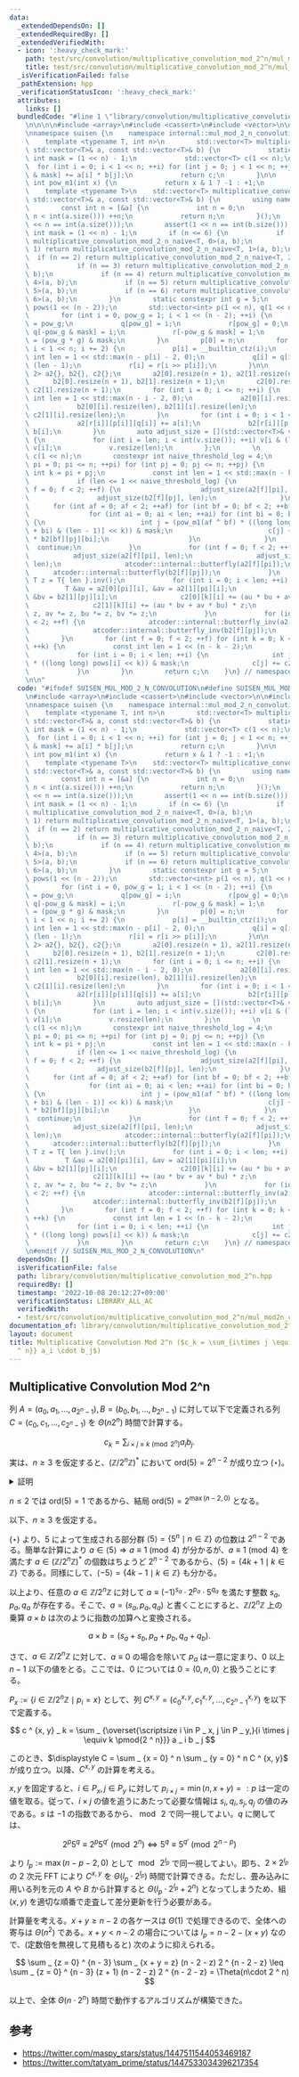 ```yaml
---
data:
  _extendedDependsOn: []
  _extendedRequiredBy: []
  _extendedVerifiedWith:
  - icon: ':heavy_check_mark:'
    path: test/src/convolution/multiplicative_convolution_mod_2^n/mul_mod2n_convolution.test.cpp
    title: test/src/convolution/multiplicative_convolution_mod_2^n/mul_mod2n_convolution.test.cpp
  _isVerificationFailed: false
  _pathExtension: hpp
  _verificationStatusIcon: ':heavy_check_mark:'
  attributes:
    links: []
  bundledCode: "#line 1 \"library/convolution/multiplicative_convolution_mod_2^n.hpp\"\
    \n\n\n\n#include <array>\n#include <cassert>\n#include <vector>\n\n#include <atcoder/convolution>\n\
    \nnamespace suisen {\n    namespace internal::mul_mod_2_n_convolution {\n    \
    \    template <typename T, int n>\n        std::vector<T> multiplicative_convolution_mod_2_n_naive(const\
    \ std::vector<T>& a, const std::vector<T>& b) {\n            static constexpr\
    \ int mask = (1 << n) - 1;\n            std::vector<T> c(1 << n);\n          \
    \  for (int i = 0; i < 1 << n; ++i) for (int j = 0; j < 1 << n; ++j) c[(i * j)\
    \ & mask] += a[i] * b[j];\n            return c;\n        }\n\n        constexpr\
    \ int pow_m1(int x) {\n            return x & 1 ? -1 : +1;\n        }\n    }\n\
    \    template <typename T>\n    std::vector<T> multiplicative_convolution_mod_2_n(const\
    \ std::vector<T>& a, const std::vector<T>& b) {\n        using namespace internal::mul_mod_2_n_convolution;\n\
    \        const int n = [&a] {\n            int n = 0;\n            while (1 <<\
    \ n < int(a.size())) ++n;\n            return n;\n        }();\n        assert(1\
    \ << n == int(a.size()));\n        assert(1 << n == int(b.size()));\n        const\
    \ int mask = (1 << n) - 1;\n        if (n <= 6) {\n            if (n == 0) return\
    \ multiplicative_convolution_mod_2_n_naive<T, 0>(a, b);\n            if (n ==\
    \ 1) return multiplicative_convolution_mod_2_n_naive<T, 1>(a, b);\n          \
    \  if (n == 2) return multiplicative_convolution_mod_2_n_naive<T, 2>(a, b);\n\
    \            if (n == 3) return multiplicative_convolution_mod_2_n_naive<T, 3>(a,\
    \ b);\n            if (n == 4) return multiplicative_convolution_mod_2_n_naive<T,\
    \ 4>(a, b);\n            if (n == 5) return multiplicative_convolution_mod_2_n_naive<T,\
    \ 5>(a, b);\n            if (n == 6) return multiplicative_convolution_mod_2_n_naive<T,\
    \ 6>(a, b);\n        }\n        static constexpr int g = 5;\n        std::vector<int>\
    \ pows(1 << (n - 2));\n        std::vector<int> p(1 << n), q(1 << n), r(1 << n);\n\
    \        for (int i = 0, pow_g = 1; i < 1 << (n - 2); ++i) {\n            pows[i]\
    \ = pow_g;\n            q[pow_g] = i;\n            r[pow_g] = 0;\n           \
    \ q[-pow_g & mask] = i;\n            r[-pow_g & mask] = 1;\n            pow_g\
    \ = (pow_g * g) & mask;\n        }\n        p[0] = n;\n        for (int i = 2;\
    \ i < 1 << n; i += 2) {\n            p[i] = __builtin_ctz(i);\n            const\
    \ int len = 1 << std::max(n - p[i] - 2, 0);\n            q[i] = q[i >> p[i]] &\
    \ (len - 1);\n            r[i] = r[i >> p[i]];\n        }\n\n        std::array<std::vector<std::vector<T>>,\
    \ 2> a2{}, b2{}, c2{};\n        a2[0].resize(n + 1), a2[1].resize(n + 1);\n  \
    \      b2[0].resize(n + 1), b2[1].resize(n + 1);\n        c2[0].resize(n + 1),\
    \ c2[1].resize(n + 1);\n        for (int i = 0; i <= n; ++i) {\n            const\
    \ int len = 1 << std::max(n - i - 2, 0);\n            a2[0][i].resize(len), a2[1][i].resize(len);\n\
    \            b2[0][i].resize(len), b2[1][i].resize(len);\n            c2[0][i].resize(len),\
    \ c2[1][i].resize(len);\n        }\n        for (int i = 0; i < 1 << n; ++i) {\n\
    \            a2[r[i]][p[i]][q[i]] += a[i];\n            b2[r[i]][p[i]][q[i]] +=\
    \ b[i];\n        }\n        auto adjust_size = [](std::vector<T>& v, int len)\
    \ {\n            for (int i = len; i < int(v.size()); ++i) v[i & (len - 1)] +=\
    \ v[i];\n            v.resize(len);\n        };\n        \n        std::vector<T>\
    \ c(1 << n);\n        constexpr int naive_threshold_log = 4;\n        for (int\
    \ pi = 0; pi <= n; ++pi) for (int pj = 0; pj <= n; ++pj) {\n            const\
    \ int k = pi + pj;\n            const int len = 1 << std::max(n - k - 2, 0);\n\
    \            if (len <= 1 << naive_threshold_log) {\n                for (int\
    \ f = 0; f < 2; ++f) {\n                    adjust_size(a2[f][pi], len);\n   \
    \                 adjust_size(b2[f][pj], len);\n                }\n          \
    \      for (int af = 0; af < 2; ++af) for (int bf = 0; bf < 2; ++bf) {\n     \
    \               for (int ai = 0; ai < len; ++ai) for (int bi = 0; bi < len; ++bi)\
    \ {\n                        int j = (pow_m1(af ^ bf) * ((long long) pows[(ai\
    \ + bi) & (len - 1)] << k)) & mask;\n                        c[j] += a2[af][pi][ai]\
    \ * b2[bf][pj][bi];\n                    }\n                }\n              \
    \  continue;\n            }\n            for (int f = 0; f < 2; ++f) {\n     \
    \           adjust_size(a2[f][pi], len);\n                adjust_size(b2[f][pj],\
    \ len);\n                atcoder::internal::butterfly(a2[f][pi]);\n          \
    \      atcoder::internal::butterfly(b2[f][pj]);\n            }\n            const\
    \ T z = T{ len }.inv();\n            for (int i = 0; i < len; ++i) {\n       \
    \         T &au = a2[0][pi][i], &av = a2[1][pi][i];\n                T &bu = b2[0][pj][i],\
    \ &bv = b2[1][pj][i];\n                c2[0][k][i] += (au * bu + av * bv) * z;\n\
    \                c2[1][k][i] += (au * bv + av * bu) * z;\n                au *=\
    \ z, av *= z, bu *= z, bv *= z;\n            }\n            for (int f = 0; f\
    \ < 2; ++f) {\n                atcoder::internal::butterfly_inv(a2[f][pi]);\n\
    \                atcoder::internal::butterfly_inv(b2[f][pj]);\n            }\n\
    \        }\n        for (int f = 0; f < 2; ++f) for (int k = 0; k < n - 2 - naive_threshold_log;\
    \ ++k) {\n            const int len = 1 << (n - k - 2);\n            atcoder::internal::butterfly_inv(c2[f][k]);\n\
    \            for (int i = 0; i < len; ++i) {\n                int j = (pow_m1(f)\
    \ * ((long long) pows[i] << k)) & mask;\n                c[j] += c2[f][k][i];\n\
    \            }\n        }\n        return c;\n    }\n} // namespace suisen\n\n\
    \n\n"
  code: "#ifndef SUISEN_MUL_MOD_2_N_CONVOLUTION\n#define SUISEN_MUL_MOD_2_N_CONVOLUTION\n\
    \n#include <array>\n#include <cassert>\n#include <vector>\n\n#include <atcoder/convolution>\n\
    \nnamespace suisen {\n    namespace internal::mul_mod_2_n_convolution {\n    \
    \    template <typename T, int n>\n        std::vector<T> multiplicative_convolution_mod_2_n_naive(const\
    \ std::vector<T>& a, const std::vector<T>& b) {\n            static constexpr\
    \ int mask = (1 << n) - 1;\n            std::vector<T> c(1 << n);\n          \
    \  for (int i = 0; i < 1 << n; ++i) for (int j = 0; j < 1 << n; ++j) c[(i * j)\
    \ & mask] += a[i] * b[j];\n            return c;\n        }\n\n        constexpr\
    \ int pow_m1(int x) {\n            return x & 1 ? -1 : +1;\n        }\n    }\n\
    \    template <typename T>\n    std::vector<T> multiplicative_convolution_mod_2_n(const\
    \ std::vector<T>& a, const std::vector<T>& b) {\n        using namespace internal::mul_mod_2_n_convolution;\n\
    \        const int n = [&a] {\n            int n = 0;\n            while (1 <<\
    \ n < int(a.size())) ++n;\n            return n;\n        }();\n        assert(1\
    \ << n == int(a.size()));\n        assert(1 << n == int(b.size()));\n        const\
    \ int mask = (1 << n) - 1;\n        if (n <= 6) {\n            if (n == 0) return\
    \ multiplicative_convolution_mod_2_n_naive<T, 0>(a, b);\n            if (n ==\
    \ 1) return multiplicative_convolution_mod_2_n_naive<T, 1>(a, b);\n          \
    \  if (n == 2) return multiplicative_convolution_mod_2_n_naive<T, 2>(a, b);\n\
    \            if (n == 3) return multiplicative_convolution_mod_2_n_naive<T, 3>(a,\
    \ b);\n            if (n == 4) return multiplicative_convolution_mod_2_n_naive<T,\
    \ 4>(a, b);\n            if (n == 5) return multiplicative_convolution_mod_2_n_naive<T,\
    \ 5>(a, b);\n            if (n == 6) return multiplicative_convolution_mod_2_n_naive<T,\
    \ 6>(a, b);\n        }\n        static constexpr int g = 5;\n        std::vector<int>\
    \ pows(1 << (n - 2));\n        std::vector<int> p(1 << n), q(1 << n), r(1 << n);\n\
    \        for (int i = 0, pow_g = 1; i < 1 << (n - 2); ++i) {\n            pows[i]\
    \ = pow_g;\n            q[pow_g] = i;\n            r[pow_g] = 0;\n           \
    \ q[-pow_g & mask] = i;\n            r[-pow_g & mask] = 1;\n            pow_g\
    \ = (pow_g * g) & mask;\n        }\n        p[0] = n;\n        for (int i = 2;\
    \ i < 1 << n; i += 2) {\n            p[i] = __builtin_ctz(i);\n            const\
    \ int len = 1 << std::max(n - p[i] - 2, 0);\n            q[i] = q[i >> p[i]] &\
    \ (len - 1);\n            r[i] = r[i >> p[i]];\n        }\n\n        std::array<std::vector<std::vector<T>>,\
    \ 2> a2{}, b2{}, c2{};\n        a2[0].resize(n + 1), a2[1].resize(n + 1);\n  \
    \      b2[0].resize(n + 1), b2[1].resize(n + 1);\n        c2[0].resize(n + 1),\
    \ c2[1].resize(n + 1);\n        for (int i = 0; i <= n; ++i) {\n            const\
    \ int len = 1 << std::max(n - i - 2, 0);\n            a2[0][i].resize(len), a2[1][i].resize(len);\n\
    \            b2[0][i].resize(len), b2[1][i].resize(len);\n            c2[0][i].resize(len),\
    \ c2[1][i].resize(len);\n        }\n        for (int i = 0; i < 1 << n; ++i) {\n\
    \            a2[r[i]][p[i]][q[i]] += a[i];\n            b2[r[i]][p[i]][q[i]] +=\
    \ b[i];\n        }\n        auto adjust_size = [](std::vector<T>& v, int len)\
    \ {\n            for (int i = len; i < int(v.size()); ++i) v[i & (len - 1)] +=\
    \ v[i];\n            v.resize(len);\n        };\n        \n        std::vector<T>\
    \ c(1 << n);\n        constexpr int naive_threshold_log = 4;\n        for (int\
    \ pi = 0; pi <= n; ++pi) for (int pj = 0; pj <= n; ++pj) {\n            const\
    \ int k = pi + pj;\n            const int len = 1 << std::max(n - k - 2, 0);\n\
    \            if (len <= 1 << naive_threshold_log) {\n                for (int\
    \ f = 0; f < 2; ++f) {\n                    adjust_size(a2[f][pi], len);\n   \
    \                 adjust_size(b2[f][pj], len);\n                }\n          \
    \      for (int af = 0; af < 2; ++af) for (int bf = 0; bf < 2; ++bf) {\n     \
    \               for (int ai = 0; ai < len; ++ai) for (int bi = 0; bi < len; ++bi)\
    \ {\n                        int j = (pow_m1(af ^ bf) * ((long long) pows[(ai\
    \ + bi) & (len - 1)] << k)) & mask;\n                        c[j] += a2[af][pi][ai]\
    \ * b2[bf][pj][bi];\n                    }\n                }\n              \
    \  continue;\n            }\n            for (int f = 0; f < 2; ++f) {\n     \
    \           adjust_size(a2[f][pi], len);\n                adjust_size(b2[f][pj],\
    \ len);\n                atcoder::internal::butterfly(a2[f][pi]);\n          \
    \      atcoder::internal::butterfly(b2[f][pj]);\n            }\n            const\
    \ T z = T{ len }.inv();\n            for (int i = 0; i < len; ++i) {\n       \
    \         T &au = a2[0][pi][i], &av = a2[1][pi][i];\n                T &bu = b2[0][pj][i],\
    \ &bv = b2[1][pj][i];\n                c2[0][k][i] += (au * bu + av * bv) * z;\n\
    \                c2[1][k][i] += (au * bv + av * bu) * z;\n                au *=\
    \ z, av *= z, bu *= z, bv *= z;\n            }\n            for (int f = 0; f\
    \ < 2; ++f) {\n                atcoder::internal::butterfly_inv(a2[f][pi]);\n\
    \                atcoder::internal::butterfly_inv(b2[f][pj]);\n            }\n\
    \        }\n        for (int f = 0; f < 2; ++f) for (int k = 0; k < n - 2 - naive_threshold_log;\
    \ ++k) {\n            const int len = 1 << (n - k - 2);\n            atcoder::internal::butterfly_inv(c2[f][k]);\n\
    \            for (int i = 0; i < len; ++i) {\n                int j = (pow_m1(f)\
    \ * ((long long) pows[i] << k)) & mask;\n                c[j] += c2[f][k][i];\n\
    \            }\n        }\n        return c;\n    }\n} // namespace suisen\n\n\
    \n#endif // SUISEN_MUL_MOD_2_N_CONVOLUTION\n"
  dependsOn: []
  isVerificationFile: false
  path: library/convolution/multiplicative_convolution_mod_2^n.hpp
  requiredBy: []
  timestamp: '2022-10-08 20:12:27+09:00'
  verificationStatus: LIBRARY_ALL_AC
  verifiedWith:
  - test/src/convolution/multiplicative_convolution_mod_2^n/mul_mod2n_convolution.test.cpp
documentation_of: library/convolution/multiplicative_convolution_mod_2^n.hpp
layout: document
title: Multiplicative Convolution Mod 2^n ($c_k = \sum_{i\times j \equiv k \pmod{2
  ^ n}} a_i \cdot b_j$)
---
```

## Multiplicative Convolution Mod 2^n

列 $A=(a _ 0, a _ 1, \ldots, a _ {2 ^ n - 1}), B = (b _ 0, b _ 1, \ldots, b _ {2 ^ n - 1})$ に対して以下で定義される列 $C=(c _ 0, c _ 1, \ldots, c _ {2 ^ n - 1})$ を $\Theta(n 2 ^ n)$ 時間で計算する。

$$c _ k = \sum _ {i\times j \equiv k \pmod{2 ^ n}} a _ i b _ j.$$

実は、$n \geq 3$ を仮定すると、$(\mathbb{Z}/2 ^ n\mathbb{Z}) ^ \ast$ において $\mathrm{ord}(5) = 2 ^ {n - 2}$ が成り立つ $(\star)$。

<details>

<summary>証明</summary>

<div style="margin:10px; padding:10px; border:1px solid black;">

$(\mathbb{Z}/2 ^ n\mathbb{Z}) ^ \ast$ の位数は $\varphi(2 ^ n) = 2 ^ {n - 1}$ であるから、$\mathrm{ord}(5) \mid 2 ^ {n - 1}$ である。従って、$\mathrm{ord}(5) = 2 ^ {n - 2}$ を示すには以下の $(1), (2)$ を代わりに示せば十分。

$$5 ^ {2 ^ {n - 3}} \not\equiv 1 \pmod{2 ^ n}, \tag{1}$$
$$5 ^ {2 ^ {n - 2}} \equiv 1 \pmod{2 ^ n}.     \tag{2}$$

<ul>
<li>

$(1)$ の証明

以下、$2$ が正整数 $k$ を割り切る回数を $v_2(k)$ と書く。

$$5 ^ {2 ^ {n - 3}} = (1 + 4) ^ {2 ^ {n - 3}} = 1 + 2 ^ {n - 1} + \sum _ {i = 2} ^ {2 ^ {n - 3}} \binom{2 ^ {n - 3}}{i} 2 ^ {2i}$$

であり、$\displaystyle v_2(i!) = \sum _ {j = 1} ^ \infty \left\lfloor\dfrac{i}{2 ^ j}\right\rfloor \leq \sum _ {j = 1} ^ \infty \dfrac{i}{2 ^ j} \leq i$ を満たすので、$i\geq 3$ において $\displaystyle v_2\left(\binom{2 ^ {n - 3}}{i} 2 ^ {2i}\right)\geq n-3+i\geq n$ が成り立つ。また、実際に計算することで $i=2$ の場合もこれが成り立つことが分かる。従って、次を得る:

$$5 ^ {2 ^ {n - 3}} \equiv 1 + 2 ^ {n - 1} \not\equiv 1 \pmod{2 ^ n}.$$

</li>
<li>

$(2)$ の証明
  
$$5 ^ {2 ^ {n - 2}} = (1 + 4) ^ {2 ^ {n - 2}} = 1 +  \sum _ {i = 1} ^ {2 ^ {n - 2}} \binom{2 ^ {n - 2}}{i} 2 ^ {2i}$$

に対して同様の議論により $i\geq 1$ で $\displaystyle v_2\left(\binom{2 ^ {n - 2}}{i} 2 ^ {2i}\right)\geq n$ が成り立つことが分かり、次を得る:

$$5 ^ {2 ^ {n - 2}} \equiv 1 \pmod{2 ^ n}.$$

</li>
</ul>

</div>

</details>

$n \leq 2$ では $\mathrm{ord}(5) = 1$ であるから、結局 $\mathrm{ord}(5) = 2 ^ {\max(n - 2, 0)}$ となる。

以下、$n \geq 3$ を仮定する。

$(\star)$ より、$5$ によって生成される部分群 $\langle 5 \rangle = \lbrace 5 ^ n \mid n \in \mathbb{Z} \rbrace$ の位数は $2 ^ {n - 2}$ である。簡単な計算により $a \in \langle 5 \rangle \Rightarrow a \equiv 1 \pmod{4}$ が分かるが、$a \equiv 1 \pmod{4}$ を満たす $a\in (\mathbb{Z}/2 ^ n\mathbb{Z}) ^ \ast$ の個数はちょうど $2 ^ {n - 2}$ であるから、$\langle 5 \rangle=\lbrace4k+1 \mid k\in \mathbb{Z}\rbrace$ である。同様にして、$\langle -5\rangle = \lbrace4k-1 \mid k\in \mathbb{Z}\rbrace$ も分かる。

以上より、任意の $a\in \mathbb{Z}/2^n\mathbb{Z}$ に対して $a \equiv (-1) ^ {s _ a} \cdot 2 ^ {p _ a} \cdot 5 ^ {q _ a}$ を満たす整数 $s _ a, p _ a, q _ a$ が存在する。そこで、$a = (s _ a, p _ a, q _ a)$ と書くことにすると、$\mathbb{Z}/2^n\mathbb{Z}$ 上の乗算 $a\times b$ は次のように指数の加算へと変換される。

$$a\times b = (s _ a + s _ b, p _ a + p _ b, q _ a + q _ b).$$

さて、$a\in \mathbb{Z}/2 ^ n\mathbb{Z}$ に対して、$a\equiv 0$ の場合を除いて $p_a$ は一意に定まり、$0$ 以上 $n-1$ 以下の値をとる。ここでは、$0$ については $0=(0, n, 0)$ と扱うことにする。

$P _ x := \lbrace i \in \mathbb{Z}/2 ^ n\mathbb{Z} \mid p _ i = x \rbrace$ として、列 $C ^ {x,y} = (c ^ {x, y} _ 0, c ^ {x, y} _ 1, \ldots, c ^ {x, y} _ {2 ^ n - 1})$ を以下で定義する。

$$
c ^ {x, y} _ k = \sum _ {\overset{\scriptsize i \in P _ x, j \in P _ y,}{i \times j \equiv k \pmod{2 ^ n}}} a _ i b _ j
$$

このとき、$\displaystyle C = \sum _ {x = 0} ^ n \sum _ {y = 0} ^ n C ^ {x, y}$ が成り立つ。以降、$C ^ {x, y}$ の計算を考える。

$x,y$ を固定すると、$i\in P _ x, j \in P _ y$ に対して $p _ {i \times j} = \min(n, x+y)=:p$ は一定の値を取る。従って、$i \times j$ の値を追うにあたって必要な情報は $s _ i, q _ i, s _ j, q _ j$ の値のみである。$s$ は $-1$ の指数であるから、$\bmod\; 2$ で同一視してよい。$q$ に関しては、

$$
2 ^ p 5 ^ q \equiv 2 ^ p 5 ^ {q'} \pmod{2 ^ n} \iff 5 ^ q \equiv 5 ^ {q'} \pmod{2 ^ {n - p}}
$$

より $l _ p :=\max(n - p - 2, 0)$ として $\bmod\; 2 ^ {l _ p}$ で同一視してよい。即ち、$2 \times 2 ^ {l _ p}$ の $2$ 次元 FFT により $C ^ {x, y}$ を $\Theta(l _ p \cdot 2 ^ {l _ p})$ 時間で計算できる。ただし、畳み込みに用いる列を元の $A$ や $B$ から計算すると $\Theta(l _ p \cdot 2 ^ {l _ p} + 2 ^ n)$ となってしまうため、組 $(x,y)$ を適切な順番で走査して差分更新を行う必要がある。

計算量を考える。$x + y \geq n - 2$ の各ケースは $\Theta(1)$ で処理できるので、全体への寄与は $\Theta(n ^ 2)$ である。$x + y \lt n - 2$ の場合については $l _ p = n - 2 - (x + y)$ なので、(定数倍を無視して見積もると) 次のように抑えられる。

$$
\sum _ {z = 0} ^ {n - 3} \sum _ {x + y = z} (n - 2 - z) 2 ^ {n - 2 - z} \leq \sum _ {z = 0} ^ {n - 3} (z + 1) (n - 2 - z) 2 ^ {n - 2 - z} = \Theta(n\cdot 2 ^ n)
$$

以上で、全体 $\Theta(n \cdot 2 ^ n)$ 時間で動作するアルゴリズムが構築できた。

## 参考

- https://twitter.com/maspy_stars/status/1447511544053469187
- https://twitter.com/tatyam_prime/status/1447533034396217354
